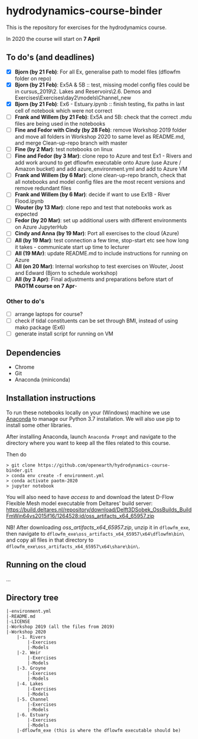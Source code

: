 # hydrodynamics-course-binder

This is the repository for exercises for the hydrodynamics course.

In 2020 the course will start on **7 April**

## To do's (and deadlines)
- [x] **Bjorn (by 21 Feb)**: For all Ex, generalise path to model files (dflowfm folder on repo)
- [x] **Bjorn (by 21 Feb)**: Ex5A & 5B :: test, missing model config files could be in cursus_2019\2. Lakes and Reservoirs\2.6. Demos and Exercises\Exercises\day2\models\Channel_new
- [x] **Bjorn (by 21 Feb)**: Ex6 - Estuary.ipynb :: finish testing, fix paths in last cell of notebook which were not correct
- [ ] **Frank and Willem (by 21 Feb)**: Ex5A and 5B: check that the correct .mdu files are being used in the notebooks
- [ ] **Fine and Fedor with Cindy (by 28 Feb)**: remove Workshop 2019 folder and move all folders in Workshop 2020 to same level as README.md, and merge Clean-up-repo branch with master
- [ ] **Fine (by 2 Mar)**: test notebooks on linux
- [ ] **Fine and Fedor (by 3 Mar)**: clone repo to Azure and test Ex1 - Rivers and add work around to get dflowfm executable onto Azure (use Azure / Amazon bucket) and add azure_environment.yml and add to Azure VM
- [ ] **Frank and Willem (by 6 Mar)**: clone clean-up-repo branch, check that all notebooks and model config files are the most recent versions and remove redundant files
- [ ] **Frank and Willem (by 6 Mar)**: decide if want to use Ex1B - River Flood.ipynb
- [ ] **Wouter (by 13 Mar)**: clone repo and test that notebooks work as expected
- [ ] **Fedor (by 20 Mar)**: set up additional users with different environments on Azure JupyterHub
- [ ] **Cindy and Anna (by 19 Mar)**: Port all exercises to the cloud (Azure)
- [ ] **All (by 19 Mar)**: test connection a few time, stop-start etc see how long it takes - communicate start up time to lecturer
- [ ] **All (19 MAr)**: update README.md to include instructions for running on Azure
- [ ] **All (on 20 Mar)**: Internal workshop to test exercises on Wouter, Joost and Edward (Bjorn to schedule workshop)
- [ ] **All (by 3 Apr)**: Final adjustments and preparations before start of **PAOTM course on 7 Apr**- 

### Other to do's

- [ ] arrange laptops for course?
- [ ] check if tidal constituents can be set through BMI, instead of using mako package (Ex6)
- [ ] generate install script for running on VM

## Dependencies
* Chrome
* Git
* Anaconda (miniconda)

## Installation instructions
To run these notebooks locally on your (Windows) machine we use [Anaconda](https://repo.anaconda.com/archive/Anaconda3-2019.10-Windows-x86_64.exe) to manage our Python 3.7 installation. We will also use pip to install some other libraries.

After installing Anaconda, launch `Anaconda Prompt` and navigate to the directory where you want to keep all the files related to this course.

Then do
```
> git clone https://github.com/openearth/hydrodynamics-course-binder.git
> conda env create -f environment.yml 
> conda activate paotm-2020
> jupyter notebook
```

You will also need to have _access to_ and download the latest D-Flow Flexible Mesh model executable from Deltares' build server:
https://build.deltares.nl/repository/download/Delft3DSobek_OssBuilds_BuildFmWin64vs2015if16/1264528:id/oss_artifacts_x64_65957.zip   

NB! After downloading _oss_artifacts_x64_65957.zip_, unzip it in `dflowfm_exe`, then navigate to `dflowfm_exe\oss_artifacts_x64_65957\x64\dflowfm\bin\` and copy all files in that directory to `dflowfm_exe\oss_artifacts_x64_65957\x64\share\bin\`.

## Running on the cloud
...

## Directory tree
```
|-environment.yml 
|-README.md
|-LICENSE
|-Workshop 2019 (all the files from 2019)
|-Workshop 2020
	|-1. Rivers
		|-Exercises
		|-Models
	|-2. Weir
		|-Exercises
		|-Models
	|-3. Groyne
		|-Exercises
		|-Models
	|-4. Lakes
		|-Exercises
		|-Models
	|-5. Channel
		|-Exercises
		|-Models
	|-6. Estuary
		|-Exercises
		|-Models
	|-dflowfm_exe (this is where the dflowfm executable should be)
```

